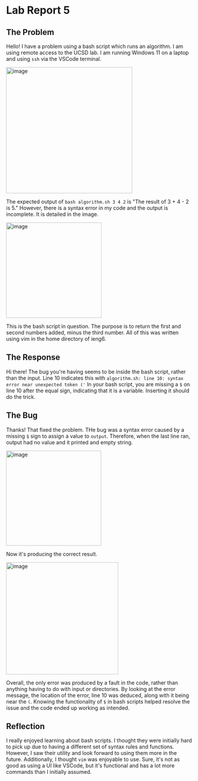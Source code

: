 # Lab Report 5
## The Problem
Hello! I have a problem using a bash script which runs an algorithm. I am using remote access to the UCSD lab. I am running Windows 11 on a laptop and using `ssh` via the VSCode terminal.

<img width="341" alt="image" src="https://github.com/atran032/cse15l-lab-reports/assets/130080125/ad5dd446-d862-4def-af2b-362cc9e2499b">

The expected output of `bash algorithm.sh 3 4 2` is "The result of 3 + 4 - 2 is 5." However, there is a syntax error in my code and the output is incomplete. It is detailed in the image.

<img width="258" alt="image" src="https://github.com/atran032/cse15l-lab-reports/assets/130080125/dde2aee0-21e6-4937-b805-8d9814c591cc">

This is the bash script in question. The purpose is to return the first and second numbers added, minus the third number. All of this was written using vim in the home directory of ieng6.

## The Response
Hi there! The bug you're having seems to be inside the bash script, rather than the input. Line 10 indicates this with `algorithm.sh: line 10: syntax error near unexpected token ('` In your bash script, you are missing a `$` on line 10 after the equal sign, indicating that it is a variable. Inserting it should do the trick.

## The Bug
Thanks! That fixed the problem. THe bug was a syntax error caused by a missing `$` sign to assign a value to `output`. Therefore, when the last line ran, output had no value and it printed and empty string.

<img width="257" alt="image" src="https://github.com/atran032/cse15l-lab-reports/assets/130080125/d96aa490-06e7-4cb2-a961-22f262de0a5f">

Now it's producing the correct result.

<img width="303" alt="image" src="https://github.com/atran032/cse15l-lab-reports/assets/130080125/f5cd4270-4754-4bc0-b9c0-8837825a616c">

Overall, the only error was produced by a fault in the code, rather than anything having to do with input or directories. By looking at the error message, the location of the error, line 10 was deduced, along with it being near the `(`. Knowing the functionality of `$` in bash scripts helped resolve the issue and the code ended up working as intended.

## Reflection
I really enjoyed learning about bash scripts. I thought they were initially hard to pick up due to having a different set of syntax rules and functions. However, I saw their utility and look forward to using them more in the future. Additionally, I thought `vim` was enjoyable to use. Sure, it's not as good as using a UI like VSCode, but it's functional and has a lot more commands than I initially assumed.
